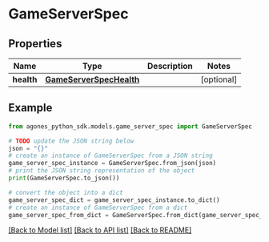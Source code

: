 # GameServerSpec


## Properties

Name | Type | Description | Notes
------------ | ------------- | ------------- | -------------
**health** | [**GameServerSpecHealth**](GameServerSpecHealth.md) |  | [optional] 

## Example

```python
from agones_python_sdk.models.game_server_spec import GameServerSpec

# TODO update the JSON string below
json = "{}"
# create an instance of GameServerSpec from a JSON string
game_server_spec_instance = GameServerSpec.from_json(json)
# print the JSON string representation of the object
print(GameServerSpec.to_json())

# convert the object into a dict
game_server_spec_dict = game_server_spec_instance.to_dict()
# create an instance of GameServerSpec from a dict
game_server_spec_from_dict = GameServerSpec.from_dict(game_server_spec_dict)
```
[[Back to Model list]](../README.md#documentation-for-models) [[Back to API list]](../README.md#documentation-for-api-endpoints) [[Back to README]](../README.md)


